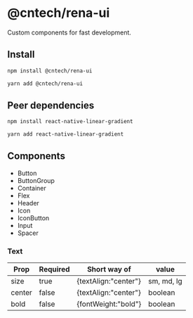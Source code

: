 # @cntech/rena-ui

Custom components for fast development.

## Install

```bash
npm install @cntech/rena-ui
```

```bash
yarn add @cntech/rena-ui
```

## Peer dependencies

```bash
npm install react-native-linear-gradient
```

```bash
yarn add react-native-linear-gradient
```

## Components

- Button
- ButtonGroup
- Container
- Flex
- Header
- Icon
- IconButton
- Input
- Spacer

### Text

| Prop   | Required | Short way of         | value      |
| ------ | -------- | -------------------- | ---------- |
| size   | true     | {textAlign:"center"} | sm, md, lg |
| center | false    | {textAlign:"center"} | boolean    |
| bold   | false    | {fontWeight:"bold"}  | boolean    |